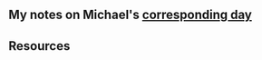 ## My notes on Michael's [corresponding day](https://www.90daysofdevops.com/2022/day50/)


## Resources

